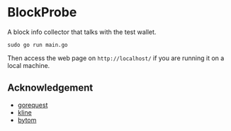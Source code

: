 # BlockProbe

A block info collector that talks with the test wallet.

```
sudo go run main.go
```

Then access the web page on `http://localhost/` if you are running it on a local machine.

## Acknowledgement
+ [gorequest](https://github.com/parnurzeal/gorequest)
+ [kline](https://github.com/chxj1992/kline)
+ [bytom](https://github.com/Bytom)